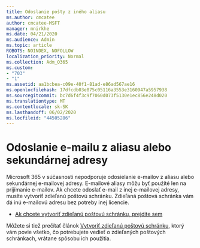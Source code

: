 ```yaml
---
title: Odoslanie pošty z iného aliasu
ms.author: cmcatee
author: cmcatee-MSFT
manager: mnirkhe
ms.date: 04/21/2020
ms.audience: Admin
ms.topic: article
ROBOTS: NOINDEX, NOFOLLOW
localization_priority: Normal
ms.collection: Adm_O365
ms.custom:
- "703"
- "1"
ms.assetid: aa1bcbea-c09e-40f1-81ad-e86ad567ae16
ms.openlocfilehash: 17dfcdb03e875c05116a3553e3160947a5957938
ms.sourcegitcommit: bc7d6f4f3c9f7060d073f5130e1ec856e248d020
ms.translationtype: MT
ms.contentlocale: sk-SK
ms.lasthandoff: 06/02/2020
ms.locfileid: "44505286"
---
```

# <a name="send-email-from-an-alias-or-secondary-address"></a>Odoslanie e-mailu z aliasu alebo sekundárnej adresy

Microsoft 365 v súčasnosti nepodporuje odosielanie e-mailov z aliasu alebo sekundárnej e-mailovej adresy. E-mailové aliasy môžu byť použité len na prijímanie e-mailov. Ak chcete odoslať e-mail z inej e-mailovej adresy, musíte vytvoriť zdieľanú poštovú schránku. Zdieľaná poštová schránka vám dá inú e-mailovú adresu bez potreby inej licencie.
  
- [Ak chcete vytvoriť zdieľanú poštovú schránku, prejdite sem](https://portal.office.com/AdminPortal/Home#/AssistedGuide/addemailoptions)

Môžete si tiež prečítať článok [Vytvoriť zdieľanú poštovú schránku,](https://docs.microsoft.com/microsoft-365/admin/email/create-a-shared-mailbox) ktorý vám povie všetko, čo potrebujete vedieť o zdieľaných poštových schránkach, vrátane spôsobu ich použitia.